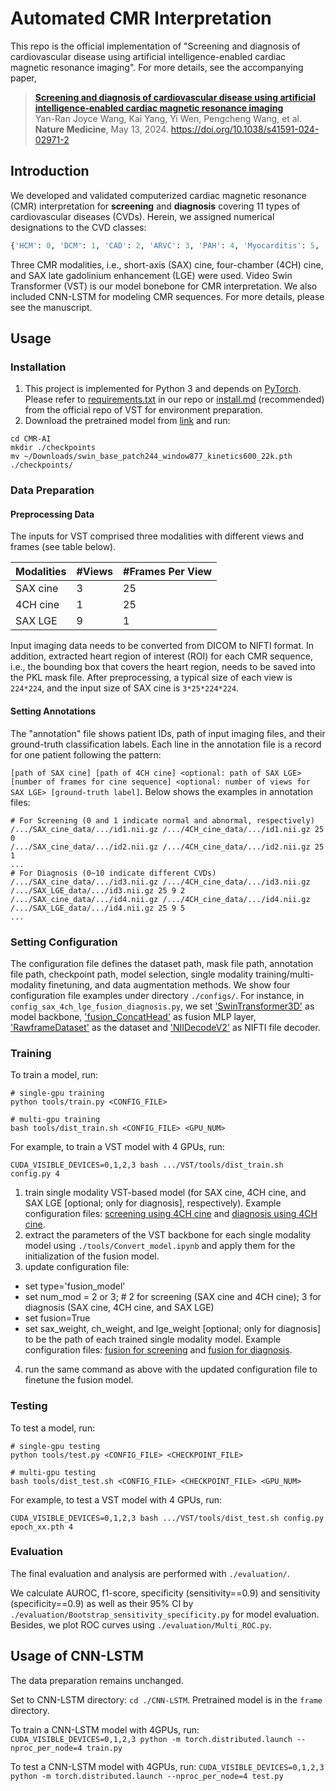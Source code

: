 # Automated CMR Interpretation

This repo is the official implementation of "Screening and diagnosis of cardiovascular disease using artificial intelligence-enabled cardiac magnetic resonance imaging". For more details, see the accompanying paper,

> [**Screening and diagnosis of cardiovascular disease using artificial intelligence-enabled cardiac magnetic resonance imaging**](https://www.nature.com/articles/s41591-024-02971-2)<br/>
  Yan-Ran Joyce Wang, Kai Yang, Yi Wen, Pengcheng Wang, et al. <b>Nature Medicine</b>, May 13, 2024. https://doi.org/10.1038/s41591-024-02971-2

## Introduction

We developed and validated computerized cardiac magnetic resonance (CMR) interpretation for **screening** and **diagnosis** covering 11 types of cardiovascular diseases (CVDs). Herein, we assigned numerical designations to the CVD classes:

```python
{'HCM': 0, 'DCM': 1, 'CAD': 2, 'ARVC': 3, 'PAH': 4, 'Myocarditis': 5, 'RCM': 6, 'Ebstein’s Anomaly': 7, 'HHD': 8, 'CAM': 9, 'LVNC': 10}
```

Three CMR modalities, i.e., short-axis (SAX) cine, four-chamber (4CH) cine, and SAX late gadolinium enhancement (LGE) were used. Video Swin Transformer (VST) is our model bonebone for CMR interpretation. We also included CNN-LSTM for modeling CMR sequences. For more details, please see the manuscript.

## Usage

### Installation

1. This project is implemented for Python 3 and depends on [PyTorch](https://pytorch.org). Please refer to [requirements.txt](https://github.com/MedAI-Vision/CMR-AI/blob/main/requirements.txt) in our repo or [install.md](https://github.com/SwinTransformer/Video-Swin-Transformer/blob/master/docs/install.md)  (recommended) from the official repo of VST for environment preparation.
2. Download the pretrained model from [link](https://github.com/SwinTransformer/storage/releases/download/v1.0.4/swin_base_patch244_window877_kinetics600_22k.pth) and run:

```shell
cd CMR-AI
mkdir ./checkpoints
mv ~/Downloads/swin_base_patch244_window877_kinetics600_22k.pth ./checkpoints/
```

### Data Preparation

#### Preprocessing Data

The inputs for VST comprised three modalities with different views and frames (see table below). 

| Modalities | #Views | #Frames Per View|
| ---------- | ----- | ------ |
| SAX cine   | 3     | 25     |
| 4CH cine   | 1     | 25     |
| SAX LGE    | 9     | 1      |

Input imaging data needs to be converted from DICOM to NIFTI format. In addition, extracted heart region of interest (ROI) for each CMR sequence, i.e., the bounding box that covers the heart region, needs to be saved into the PKL mask file. After preprocessing, a typical size of each view is `224*224`, and the input size of SAX cine is `3*25*224*224`.

#### Setting Annotations 

The "annotation" file shows patient IDs, path of input imaging files, and their ground-truth classification labels. Each line in the annotation file is a record for one patient following the pattern: 

`[path of SAX cine] [path of 4CH cine] <optional: path of SAX LGE> [number of frames for cine sequence] <optional: number of views for SAX LGE> [ground-truth label]`. Below shows the examples in annotation files:

```
# For Screening (0 and 1 indicate normal and abnormal, respectively)
/.../SAX_cine_data/.../id1.nii.gz /.../4CH_cine_data/.../id1.nii.gz 25 0
/.../SAX_cine_data/.../id2.nii.gz /.../4CH_cine_data/.../id2.nii.gz 25 1
...
# For Diagnosis (0~10 indicate different CVDs)
/.../SAX_cine_data/.../id3.nii.gz /.../4CH_cine_data/.../id3.nii.gz /.../SAX_LGE_data/.../id3.nii.gz 25 9 2
/.../SAX_cine_data/.../id4.nii.gz /.../4CH_cine_data/.../id4.nii.gz /.../SAX_LGE_data/.../id4.nii.gz 25 9 5
...
```

### Setting Configuration

The configuration file defines the dataset path, mask file path, annotation file path, checkpoint path, model selection, single modality training/multi-modality finetuning, and data augmentation methods. We show four configuration file examples under directory `./configs/`. For instance, in `config_sax_4ch_lge_fusion_diagnosis.py`, we set ['SwinTransformer3D'](https://github.com/MedAI-Vision/CMR-AI-Origin/blob/cc10778b207dc2330e7b760ade2027868ce54e25/mmaction/models/backbones/swin_transformer.py#L492) as model backbone, ['fusion_ConcatHead'](https://github.com/MedAI-Vision/CMR-AI-Origin/blob/cc10778b207dc2330e7b760ade2027868ce54e25/mmaction/models/heads/fusion_head.py#L14) as fusion MLP layer, ['RawframeDataset'](https://github.com/MedAI-Vision/CMR-AI-Origin/blob/cc10778b207dc2330e7b760ade2027868ce54e25/mmaction/datasets/rawframe_dataset.py#L12) as the dataset and ['NIIDecodeV2'](https://github.com/MedAI-Vision/CMR-AI-Origin/blob/d9fbebbf5755270110a55bb5f453a505e1aaa464/mmaction/datasets/pipelines/loading.py#L1452) as NIFTI file decoder.

### Training

To train a model, run:

```
# single-gpu training
python tools/train.py <CONFIG_FILE>

# multi-gpu training
bash tools/dist_train.sh <CONFIG_FILE> <GPU_NUM>
```

For example, to train a VST model with 4 GPUs, run:

```
CUDA_VISIBLE_DEVICES=0,1,2,3 bash .../VST/tools/dist_train.sh config.py 4
```

1. train single modality VST-based model (for SAX cine, 4CH cine, and SAX LGE [optional; only for diagnosis], respectively). 
Example configuration files: [screening using 4CH cine](https://github.com/MedAI-Vision/CMR-AI/blob/main/configs/config_sax_screening.py) and [diagnosis using 4CH cine](https://github.com/MedAI-Vision/CMR-AI/blob/main/configs/config_4ch_diagnosis.py).
2. extract the parameters of the VST backbone for each single modality model using `./tools/Convert_model.ipynb` and apply them for the initialization of the fusion model.
3. update configuration file:
* set type='fusion_model' 
* set num_mod = 2 or 3; # 2 for screening (SAX cine and 4CH cine); 3 for diagnosis (SAX cine, 4CH cine, and SAX LGE)
* set fusion=True
* set sax_weight, ch_weight, and lge_weight [optional; only for diagnosis] to be the path of each trained single modality model.
Example configuration files: [fusion for screening](https://github.com/MedAI-Vision/CMR-AI/blob/main/configs/config_sax_4ch_fusion_screening.py) and [fusion for diagnosis](https://github.com/MedAI-Vision/CMR-AI/blob/main/configs/config_sax_4ch_lge_fusion_diagnosis.py). 
4. run the same command as above with the updated configuration file to finetune the fusion model.

### Testing

To test a model, run:

```
# single-gpu testing
python tools/test.py <CONFIG_FILE> <CHECKPOINT_FILE>

# multi-gpu testing
bash tools/dist_test.sh <CONFIG_FILE> <CHECKPOINT_FILE> <GPU_NUM>
```

For example, to test a VST model with 4 GPUs, run:

```
CUDA_VISIBLE_DEVICES=0,1,2,3 bash .../VST/tools/dist_test.sh config.py epoch_xx.pth 4
```

### Evaluation

The final evaluation and analysis are performed with `./evaluation/`.

We calculate AUROC, f1-score, specificity (sensitivity==0.9) and sensitivity (specificity==0.9) as well as their 95% CI by `./evaluation/Bootstrap_sensitivity_specificity.py` for model evaluation. Besides, we plot ROC curves using `./evaluation/Multi_ROC.py`.

## Usage of CNN-LSTM

The data preparation remains unchanged.

Set to CNN-LSTM directory: `cd ./CNN-LSTM`. Pretrained model is in the `frame` directory.

To train a CNN-LSTM model with 4GPUs, run:
`CUDA_VISIBLE_DEVICES=0,1,2,3 python -m torch.distributed.launch --nproc_per_node=4 train.py `

To test a CNN-LSTM model with 4GPUs, run:
`CUDA_VISIBLE_DEVICES=0,1,2,3 python -m torch.distributed.launch --nproc_per_node=4 test.py `

